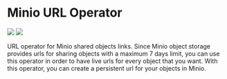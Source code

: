 # Minio URL Operator

![](https://img.shields.io/badge/Language-Python-blue)
![](https://img.shields.io/badge/Storage-Minio-lightgrey)

URL operator for Minio shared objects links. Since Minio object storage provides
urls for sharing objects with a maximum 7 days limit, you can use this operator
in order to have live urls for every object that you want.
With this operator, you can create a persistent url for your objects in Minio.
